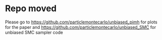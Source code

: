 # Repo moved
Please go to https://github.com/particlemontecarlo/unbiased_pimh for plots for the paper and https://github.com/particlemontecarlo/unbiased_SMC for unbiased SMC sampler code 
